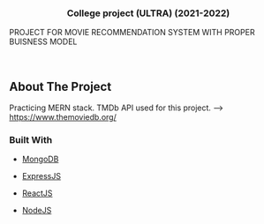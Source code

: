 <!-- PROJECT SHIELDS -->

<!--

*** I'm using markdown "reference style" links for readability.

*** Reference links are enclosed in brackets [ ] instead of parentheses ( ).

*** See the bottom of this document for the declaration of the reference variables

*** for contributors-url, forks-url, etc. This is an optional, concise syntax you may use.

*** https://www.markdownguide.org/basic-syntax/#reference-style-links

-->

<!-- [![Contributors][contributors-shield]][contributors-url]

[![Forks][forks-shield]][forks-url]

[![Stargazers][stars-shield]][stars-url]

[![Issues][issues-shield]][issues-url]

[![MIT License][license-shield]][license-url]

[![LinkedIn][linkedin-shield]][linkedin-url] -->

<!-- PROJECT LOGO -->



<!-- <img src="images/logo.png" alt="Logo" width="80" height="80"> -->

</a>

<h3 align="center">College project (ULTRA) (2021-2022)</h3>

<p align="center">

PROJECT FOR MOVIE RECOMMENDATION SYSTEM WITH PROPER BUISNESS MODEL

<br />

</p>



<!-- ABOUT THE PROJECT -->

## About The Project

Practicing MERN stack. TMDb API used for this project. --> https://www.themoviedb.org/

### Built With

- [MongoDB]()

- [ExpressJS]()

- [ReactJS]()

- [NodeJS]()

<!-- GETTING STARTED -->

